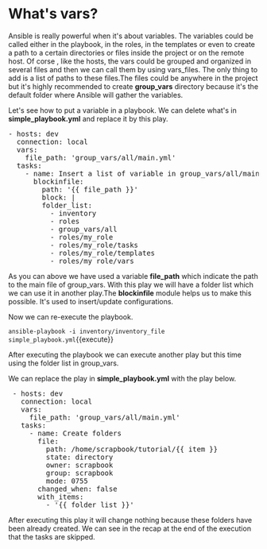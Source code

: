 # What's vars?

Ansible is really powerful when it's about variables. The variables could be called either in the playbook, in the roles, in the templates or even to create a path to a certain directories or files inside the project or on the remote host. Of corse , like the hosts, the vars could be grouped and organized in several files and then we can call them by using vars_files. The only thing to add is a list of paths to these files.The files could be anywhere in the project but it's highly recommended to create **group_vars** directory because it's the default folder where Ansible will gather the variables.


Let's see how to put a variable in a playbook. We can delete what's in **simple_playbook.yml** and replace it by this play.

<pre class="file" data-target="clipboard">
- hosts: dev
  connection: local
  vars:
    file_path: 'group_vars/all/main.yml'
  tasks:
    - name: Insert a list of variable in group_vars/all/main.yml
      blockinfile:
        path: '{{ file_path }}'
        block: |
        folder_list:
          - inventory
          - roles
          - group_vars/all
          - roles/my_role
          - roles/my_role/tasks
          - roles/my_role/templates
          - roles/my_role/vars
</pre>

As you can above we have used a variable **file_path** which indicate the path to the main file of group_vars. With this play we will have a folder list which we can use it in another play.The **blockinfile** module helps us to make this possible. It's used to insert/update configurations.

Now we can re-execute the playbook.

 `ansible-playbook -i inventory/inventory_file simple_playbook.yml`{{execute}}

 After executing the playbook we can execute another play but this time using the folder list in group_vars.

 We can replace the play in **simple_playbook.yml** with the play below.

<pre class="file" data-target="clipboard">
 - hosts: dev
   connection: local
   vars:
     file_path: 'group_vars/all/main.yml'
   tasks:
     - name: Create folders
       file:
         path: /home/scrapbook/tutorial/{{ item }}
         state: directory
         owner: scrapbook
         group: scrapbook
         mode: 0755
       changed_when: false
       with_items:
         - '{{ folder_list }}'
</pre>

 After executing this play it will change nothing because these folders have been already created. We can see in the recap at the end of the execution that the tasks are skipped. 
